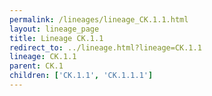 ```yaml
---
permalink: /lineages/lineage_CK.1.1.html
layout: lineage_page
title: Lineage CK.1.1
redirect_to: ../lineage.html?lineage=CK.1.1
lineage: CK.1.1
parent: CK.1
children: ['CK.1.1', 'CK.1.1.1']
---
```

